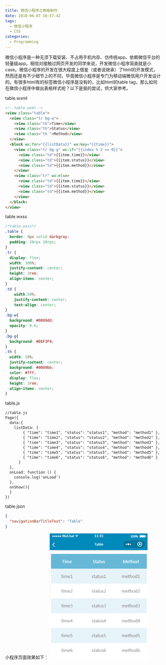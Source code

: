 ```yaml
---
title: 微信小程序之表格制作
date: 2018-06-07 10:57:42
tags:
  - 微信小程序
  - CSS
categories:
  - Programming
---
```

微信小程序是一种无须下载安装、不占用手机内存、仿传统app、依赖微信平台的轻量级app。相信对接触过网页开发的同学来说，开发微信小程序简直就是小case。微信小程序的开发在很大程度上借鉴（或者说继承）了html的开发模式，然而还是有不少细节上的不同，毕竟微信小程序是专门为移动端微信用户开发设计的。有很多html有的标签微信小程序是没有的，比如html的table tag，那么如何在微信小程序中做出表格样式呢？以下是我的尝试，供大家参考。<!--more-->

table.wxml
```html
<!--table.wxml-->
<view class="table">
  <view class="tr bg-w">
    <view class="th">Time</view>
    <view class="th">Status</view>
    <view class="th ">Method</view>
  </view>
  <block wx:for="{{listData}}" wx:key="{{time}}">
    <view class="tr bg-g" wx:if="{{index % 2 == 0}}">
      <view class="td">{{item.time}}</view>
      <view class="td">{{item.status}}</view>
      <view class="td">{{item.method}}</view>
    </view>
    <view class="tr" wx:else>
      <view class="td">{{item.time}}</view>
      <view class="td">{{item.status}}</view>
      <view class="td">{{item.method}}</view>
    </view>
  </block>
</view>
```

table.wxss
```css
/*table.wxss*/
.table {
  border: 0px solid darkgray;
  padding: 20rpx 10rpx;
}
.tr {
  display: flex;
  width: 100%;
  justify-content: center;
  height: 3rem;
  align-items: center;
}
.td {
    width:50%;
    justify-content: center;
    text-align: center;
}
.bg-w{
  background: #0089dd;
  opacity: 0.6;
}
.bg-g{
  background: #E6F3F9;
}
.th {
  width: 50%;
  justify-content: center;
  background: #0089bb;
  color: #fff;
  display: flex;
  height: 3rem;
  align-items: center;
}
```

table.js
```
//table.js
Page({
  data:{
    listData: [
        { "time": "time1", "status": "status1", "method": "method1" },
        { "time": "time2", "status": "status2", "method": "method2" },
        { "time": "time3", "status": "status3", "method": "method3" },
        { "time": "time4", "status": "status4", "method": "method4" },
        { "time": "time5", "status": "status5", "method": "method5" },
        { "time": "time6", "status": "status6", "method": "method6" }
      ]
  },
  onLoad: function () {
    console.log('onLoad')
  },
  onShow(){
  }
})
```

table.json
```json
{
  "navigationBarTitleText": "Table"
}
```

小程序页面效果如下：
![](miniprogram-table/1.png)